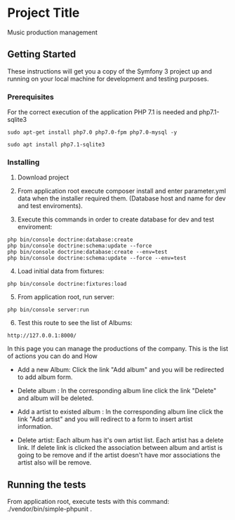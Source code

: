 # Project Title

Music production management

## Getting Started

These instructions will get you a copy of the Symfony 3 project up and running on your local machine for development and testing purposes.

### Prerequisites

For the correct execution of the application PHP 7.1 is needed and php7.1-sqlite3


```
sudo apt-get install php7.0 php7.0-fpm php7.0-mysql -y
```
```
sudo apt install php7.1-sqlite3
```

### Installing

1. Download project

2. From application root execute composer install and enter parameter.yml data when the installer required them. (Database host and name for dev and test enviroments).

3. Execute this commands in order to create database for dev and test enviroment:

```
php bin/console doctrine:database:create
php bin/console doctrine:schema:update --force
php bin/console doctrine:database:create --env=test
php bin/console doctrine:schema:update --force --env=test

```

4. Load initial data from fixtures:

```
php bin/console doctrine:fixtures:load
```

5. From application root, run server:

```
php bin/console server:run
```

6. Test this route to see the list of Albums:

```
http://127.0.0.1:8000/
```
In this page you can manage the productions of the company. This is the list of actions you can do and How

- Add a new Album: Click the link "Add album" and you will be redirected to add album form.

- Delete album : In the corresponding album line click the link "Delete" and album will be deleted.

- Add a artist to existed album : In the corresponding album line click the link "Add artist" and you will redirect to a form to insert artist information.

- Delete artist: Each album has it's own artist list. Each artist has a delete link. If delete link is clicked the association between album and artist is going to be remove and if the artist doesn't have mor associations the artist also will be remove.


## Running the tests

From application root, execute tests with this command: ./vendor/bin/simple-phpunit .


